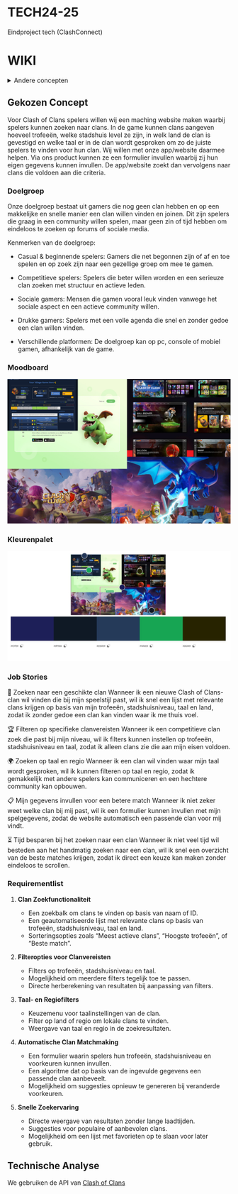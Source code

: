 # TECH24-25
 Eindproject tech (ClashConnect)

# WIKI

<details>
<summary>Andere concepten</summary>

### StockX

![Moodboard StockX](readme_images/stockx.png)

ShoeMatch is een app die mensen helpt schoenen te kopen en tegelijkertijd nieuwe mensen te ontmoeten. Gebruikers kunnen hun favoriete schoenen kiezen, waarna het algoritme ze matcht met anderen die dezelfde smaak hebben. Het draait dus om het vinden van een connectie op basis van gedeelde modevoorkeuren, in plaats van alleen maar profielen. Het biedt een leuke manier om zowel je stijl te laten zien als iemand te vinden die daarin past.


### SoloMate

SoloMate is een datingplatform speciaal ontworpen voor single ouders die op zoek zijn naar een serieuze relatie met iemand die begrijpt hoe het is om een kind(eren) op te voeden. Traditionele datingapps houden vaak geen rekening met de unieke uitdagingen en prioriteiten van alleenstaande ouders, zoals beperkte tijd en de behoefte aan een partner die begripvol en verantwoordelijk is.


</details>

## Gekozen Concept 
Voor Clash of Clans spelers willen wij een maching website maken waarbij spelers kunnen zoeken naar clans. In de game kunnen clans aangeven hoeveel trofeeën, welke stadshuis level ze zijn, in welk land de clan is gevestigd en welke taal er in de clan wordt gesproken om zo de juiste spelers te vinden voor hun clan. Wij willen met onze app/website daarmee helpen. Via ons product kunnen ze een formulier invullen waarbij zij hun eigen gegevens kunnen invullen. De app/website zoekt dan vervolgens naar clans die voldoen aan die criteria.



### Doelgroep
Onze doelgroep bestaat uit gamers die nog geen clan hebben en op een makkelijke en snelle manier een clan willen vinden en joinen. Dit zijn spelers die graag in een community willen spelen, maar geen zin of tijd hebben om eindeloos te zoeken op forums of sociale media.

Kenmerken van de doelgroep:

 * Casual & beginnende spelers: Gamers die net begonnen zijn of af en toe spelen en op zoek zijn naar een gezellige groep om mee te gamen.

 * Competitieve spelers: Spelers die beter willen worden en een serieuze clan zoeken met structuur en actieve leden.

 * Sociale gamers: Mensen die gamen vooral leuk vinden vanwege het sociale aspect en een actieve community willen.

 * Drukke gamers: Spelers met een volle agenda die snel en zonder gedoe een clan willen vinden.

 * Verschillende platformen: De doelgroep kan op pc, console of mobiel gamen, afhankelijk van de game.

### Moodboard

![Moodboard](readme_images/moadboard.jpg)

### Kleurenpalet

![Kleurenpalet](readme_images/kleurenpalet.jpeg)

### Job Stories

🎯 Zoeken naar een geschikte clan
Wanneer ik een nieuwe Clash of Clans-clan wil vinden die bij mijn speelstijl past,
wil ik snel een lijst met relevante clans krijgen op basis van mijn trofeeën, stadshuisniveau, taal en land,
zodat ik zonder gedoe een clan kan vinden waar ik me thuis voel.

🏆 Filteren op specifieke clanvereisten
Wanneer ik een competitieve clan zoek die past bij mijn niveau,
wil ik filters kunnen instellen op trofeeën, stadshuisniveau en taal,
zodat ik alleen clans zie die aan mijn eisen voldoen.

🌍 Zoeken op taal en regio
Wanneer ik een clan wil vinden waar mijn taal wordt gesproken,
wil ik kunnen filteren op taal en regio,
zodat ik gemakkelijk met andere spelers kan communiceren en een hechtere community kan opbouwen.

📋 Mijn gegevens invullen voor een betere match
Wanneer ik niet zeker weet welke clan bij mij past,
wil ik een formulier kunnen invullen met mijn spelgegevens,
zodat de website automatisch een passende clan voor mij vindt.

⏳ Tijd besparen bij het zoeken naar een clan
Wanneer ik niet veel tijd wil besteden aan het handmatig zoeken naar een clan,
wil ik snel een overzicht van de beste matches krijgen,
zodat ik direct een keuze kan maken zonder eindeloos te scrollen.

### Requirementlist

1. **Clan Zoekfunctionaliteit**
    - Een zoekbalk om clans te vinden op basis van naam of ID.
    - Een geautomatiseerde lijst met relevante clans op basis van trofeeën, stadshuisniveau, taal en land.
    - Sorteringsopties zoals “Meest actieve clans”, “Hoogste trofeeën”, of “Beste match”.

2. **Filteropties voor Clanvereisten**
    - Filters op trofeeën, stadshuisniveau en taal.
    - Mogelijkheid om meerdere filters tegelijk toe te passen.
    - Directe herberekening van resultaten bij aanpassing van filters.

3. **Taal- en Regiofilters**
    - Keuzemenu voor taalinstellingen van de clan.
    - Filter op land of regio om lokale clans te vinden.
    - Weergave van taal en regio in de zoekresultaten.

4. **Automatische Clan Matchmaking**
    - Een formulier waarin spelers hun trofeeën, stadshuisniveau en voorkeuren kunnen invullen.
    - Een algoritme dat op basis van de ingevulde gegevens een passende clan aanbeveelt.
    - Mogelijkheid om suggesties opnieuw te genereren bij veranderde voorkeuren.

5. **Snelle Zoekervaring**
    - Directe weergave van resultaten zonder lange laadtijden.
    - Suggesties voor populaire of aanbevolen clans.
    - Mogelijkheid om een lijst met favorieten op te slaan voor later gebruik.


## Technische Analyse

We gebruiken de API van [Clash of Clans](https://developer.clashofclans.com/#/)